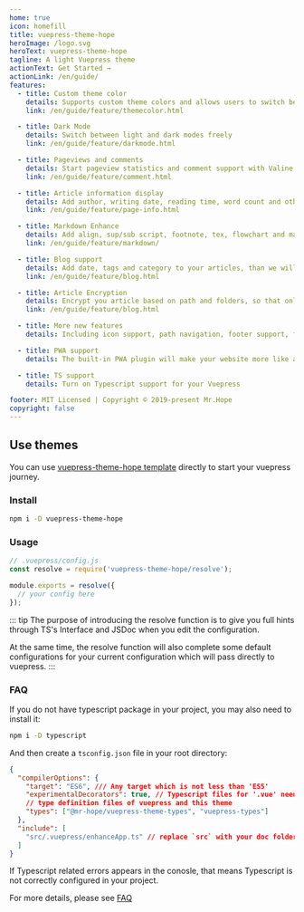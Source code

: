 ```yaml
---
home: true
icon: homefill
title: vuepress-theme-hope
heroImage: /logo.svg
heroText: vuepress-theme-hope
tagline: A light Vuepress theme
actionText: Get Started →
actionLink: /en/guide/
features:
  - title: Custom theme color
    details: Supports custom theme colors and allows users to switch between preset theme colors
    link: /en/guide/feature/themecolor.html

  - title: Dark Mode
    details: Switch between light and dark modes freely
    link: /en/guide/feature/darkmode.html

  - title: Pageviews and comments
    details: Start pageview statistics and comment support with Valine and Vssue
    link: /en/guide/feature/comment.html

  - title: Article information display
    details: Add author, writing date, reading time, word count and other information to your article
    link: /en/guide/feature/page-info.html

  - title: Markdown Enhance
    details: Add align, sup/sub script, footnote, tex, flowchart and mark support in markdown
    link: /en/guide/feature/markdown/

  - title: Blog support
    details: Add date, tags and category to your articles, than we will generate article, tag, category and timeline list for you
    link: /en/guide/feature/blog.html

  - title: Article Encryption
    details: Encrypt you article based on path and folders, so that only the one you want could see them
    link: /en/guide/feature/blog.html

  - title: More new features
    details: Including icon support, path navigation, footer support, fullscreen button, blog homepage, etc.

  - title: PWA support
    details: The built-in PWA plugin will make your website more like an APP.

  - title: TS support
    details: Turn on Typescript support for your Vuepress

footer: MIT Licensed | Copyright © 2019-present Mr.Hope
copyright: false
---
```


## Use themes

You can use [vuepress-theme-hope template](https://github.com/Mister-Hope/vuepress-theme-hope-template) directly to start your vuepress journey.

### Install

```bash
npm i -D vuepress-theme-hope
```

### Usage

```js
// .vuepress/config.js
const resolve = require('vuepress-theme-hope/resolve');

module.exports = resolve({
  // your config here
});
```

::: tip
The purpose of introducing the resolve function is to give you full hints through TS's Interface and JSDoc when you edit the configuration.

At the same time, the resolve function will also complete some default configurations for your current configuration which will pass directly to vuepress.
:::

### FAQ

If you do not have typescript package in your project, you may also need to install it:

```bash
npm i -D typescript
```

And then create a `tsconfig.json` file in your root directory:

```json
{
  "compilerOptions": {
    "target": "ES6", /// Any target which is not less than 'ES5'
    "experimentalDecorators": true, // Typescript files for '.vue' needs this option
    // type definition files of vuepress and this theme
    "types": ["@mr-hope/vuepress-theme-types", "vuepress-types"]
  },
  "include": [
    "src/.vuepress/enhanceApp.ts" // replace `src` with your doc folder
  ]
}
```

If Typescript related errors appears in the conosle, that means Typescript is not correctly configured in your project.

For more details, please see [FAQ](FAQ/readme.md)
